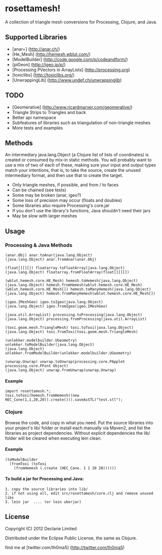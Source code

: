 # rosettamesh!

A collection of triangle mesh conversions for Processing, Clojure, and Java.

## Supported Libraries

- [anar+] (http://anar.ch/)
- [He_Mesh] (http://hemesh.wblut.com/)
- [ModelBuilder] (http://code.google.com/p/codeandform/)
- [piGeon] (http://igeo.jp/p/)
- [Processing PVectors in ArrayLists] (http://processing.org)
- [toxiclibs] (http://toxiclibs.org/)
- [UnwrappingLib] (http://www.undef.ch/unwrappinglib)

## TODO

- [Geomerative] (http://www.ricardmarxer.com/geomerative/)
- Triangle Strips to Triangles and back
- Better api namespace
- Subfeatures of libraries such as triangulation of non-triangle meshes
- More tests and examples

## Methods

An intermediary java.lang.Object (a Clojure list of lists of coordinates) is
created or consumed by mix-in static methods. You will probably want to
use a mix of two of each of these, making sure your input and output
types match your intentions, that is, to take the source, create the
unused intermediary format, and then use that to create the target.

- Only triangle meshes, if possible, and from / to faces
- Can be chained (see tests)
- Some may be broken (anar, igeo?)
- Some loss of precision may occur (floats and doubles) 
- Some libraries also require Processing's core.jar
- If you don't use the library's functions, Java shouldn't need their jars
- May be slow with larger meshes

## Usage

### Processing & Java Methods

    (anar.Obj) anar.toAnar(java.lang.Object)
    (java.lang.Object) anar.fromAnar(anar.Obj)

    (float[][][]) floatarray.toFloatArray(java.lang.Object)
    (java.lang.Object) floatarray.fromFloatArray(float[][][])

    (wblut.hemesh.core.HE_Mesh) hemesh.toHemesh(java.lang.Object)
    (java.lang.Object) hemesh.fromHemesh(wblut.hemesh.core.HE_Mesh)
    (wblut.hemesh.core.HE_Mesh[]) hemesh.toManyHemesh(java.lang.Object)
    (java.lang.Object) hemesh.fromManyHemesh(wblut.hemesh.core.HE_Mesh[])

    (igeo.IMeshGeo) igeo.toIgeo(java.lang.Object)
    (java.lang.Object) igeo.fromIgeo(igeo.IMeshGeo)

    (java.util.ArrayList) processing.toProcessing(java.lang.Object)
    (java.lang.Object) processing.fromProcessing(java.util.ArrayList)

    (toxi.geom.mesh.TriangleMesh) toxi.toToxi(java.lang.Object)
    (java.lang.Object) toxi.fromToxi(toxi.geom.mesh.TriangleMesh)

    (unlekker.modelbuilder.UGeometry) unlekker.toModelBuilder(java.lang.Object)
    (java.lang.Object) unlekker.fromModelBuilder(unlekker.modelbuilder.UGeometry)

    (unwrap.Unwrap) unwrap.toUnwrap(processing.core.PApplet processing.core.PFont Object)
    (java.lang.Object) unwrap.fromUnwrap(unwrap.Unwrap)

#### Example

    import rosettamesh.*;
    toxi.toToxi(hemesh.fromHemesh((new HEC_Cone(1,1,20,20)).create())).saveAsSTL("test.stl");
    

### Clojure

Browse the code, and copy in what you need. Put the source libraries
into your project's lib/ folder or install each manually via Maven2, and
list the libraries as project dependencies. Without explicit dependencies
the lib/ folder will be cleared when executing lein clean.

#### Example

    (toModelBuilder 
      (fromToxi (toToxi 
        (fromHemesh (.create (HEC_Cone. 1 1 20 20))))))

#### To build a jar for Processing and Java:

    1. copy the source libraries into lib/
    2. if not using all, edit src/rosettamesh/core.clj and remove unused libs
    3. lein jar  .... (or lein uberjar)

## License

Copyright (C) 2012 Declarie Limited

Distributed under the Eclipse Public License, the same as Clojure.

find me at [twitter.com/th0ma5] (http://twitter.com/th0ma5)

